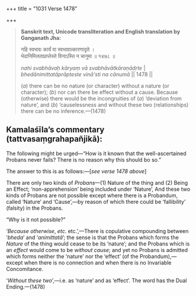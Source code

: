+++
title = "1031 Verse 1478"

+++
> **Sanskrit text, Unicode transliteration and English translation by Ganganath Jha:** 
>
> नहि स्वभावः कार्यं वा स्वभावात्कारणादृते ।  
> भेदानिमित्तताप्राप्तेस्ते विनाऽस्ति न चानुमा ॥ १४७८ ॥ 
>
> *nahi svabhāvaḥ kāryaṃ vā svabhāvātkāraṇādṛte* \|  
> *bhedānimittatāprāpteste vinā'sti na cānumā* \|\| 1478 \|\| 
>
> (*a*) there can be no nature (or character) without a nature (or character); (*b*) nor can there be effect without a cause. Because (otherwise) there would be the incongruities of (*a*) ‘deviation from nature’, and (*b*) ‘causelessness and without these two (relationships) there can be no inference.—(1478)



## Kamalaśīla’s commentary (tattvasaṃgrahapañjikā):

The following might be urged—“How is it known that the well-ascertained Probans never fails? There is no reason why this should bo so.”

The answer to this is as follows:—[*see verse 1478 above*]

There are only two kinds of *Probans*—(1) Nature of the thing and (2) Being an Effect; ‘non-apprehension’ being included under ‘Nature’, And these two kinds of Probans are not possible except where there is a Probandum, called ‘Nature’ and ‘Cause’,—by reason of which there could be ‘fallibility’ (falsity) in the Probans.

“Why is it not possible?”

‘*Because otherwise*, *etc*. etc.’,—There is copulative compounding between ‘*bheda*’ and ‘*animittatā*’; the sense is that the Probans which forms the *Nature* of the thing would cease to be its ‘nature’; and the Probans which is an *effect* would come to be *without cause*; and yet no Probans is admitted which forms neither the ‘nature’ nor the ‘effect’ (of the Probandum),—except when there is no connection and when there is no Invariable Concomitance.

‘*Without these two*’,—i.e. as ‘nature’ and as ‘effect’. The word has the Dual Ending.—(1478)



